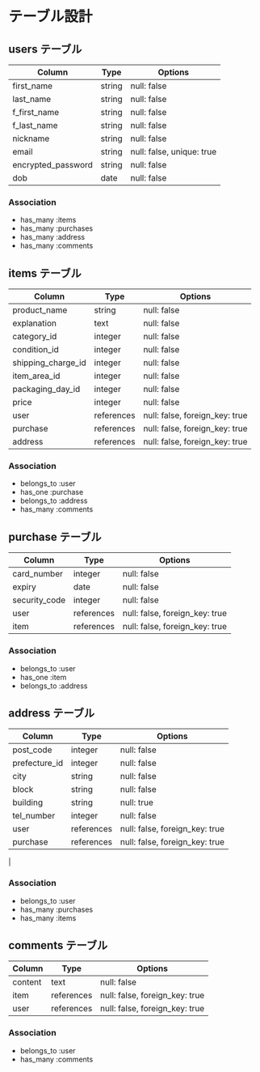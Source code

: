# テーブル設計

## users テーブル

| Column             | Type   | Options                   | 
| ------------------ | ------ | ------------------------- |
| first_name         | string | null: false               |
| last_name          | string | null: false               |
| f_first_name       | string | null: false               |
| f_last_name        | string | null: false               |
| nickname           | string | null: false               |
| email              | string | null: false, unique: true |
| encrypted_password | string | null: false               |
| dob                | date   | null: false               |

### Association

- has_many :items
- has_many :purchases
- has_many :address
- has_many :comments

## items テーブル

| Column              | Type       | Options                        |
| ------------------- | ---------- | ------------------------------ |
| product_name        | string     | null: false                    |
| explanation         | text       | null: false                    |
| category_id         | integer    | null: false                    |
| condition_id        | integer    | null: false                    |
| shipping_charge_id  | integer    | null: false                    |
| item_area_id        | integer    | null: false                    |
| packaging_day_id    | integer    | null: false                    |
| price               | integer    | null: false                    |
| user                | references | null: false, foreign_key: true |
| purchase            | references | null: false, foreign_key: true |
| address             | references | null: false, foreign_key: true |


### Association

- belongs_to :user
- has_one    :purchase
- belongs_to :address
- has_many   :comments

## purchase テーブル

| Column              | Type       | Options                        |
| ------------------- | ---------- | ------------------------------ |
| card_number         | integer    | null: false                    |
| expiry              | date       | null: false                    |
| security_code       | integer    | null: false                    |
| user                | references | null: false, foreign_key: true |
| item                | references | null: false, foreign_key: true |

### Association

- belongs_to :user
- has_one    :item
- belongs_to :address


## address テーブル

| Column              | Type       | Options                        |
| ------------------- | ---------- | ------------------------------ |
| post_code           | integer    | null: false                    |
| prefecture_id       | integer    | null: false                    |
| city                | string     | null: false                    |
| block               | string     | null: false                    |
| building            | string     | null: true                     |
| tel_number          | integer    | null: false                    |
| user                | references | null: false, foreign_key: true |
| purchase            | references | null: false, foreign_key: true |
|

### Association

- belongs_to :user
- has_many :purchases
- has_many :items

## comments テーブル

| Column    | Type       | Options                        |
| --------- | ---------- | ------------------------------ |
| content   | text       | null: false                    |
| item      | references | null: false, foreign_key: true |
| user      | references | null: false, foreign_key: true |

### Association

- belongs_to :user
- has_many   :comments
